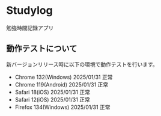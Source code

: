 # Studylog

勉強時間記録アプリ

## 動作テストについて

新バージョンリリース時に以下の環境で動作テストを行います。

- Chrome 132(Windows)
  2025/01/31 正常
- Chrome 119(Android)
  2025/01/31 正常
- Safari 18(iOS)
  2025/01/31 正常
- Safari 12(iOS)
  2025/01/31 正常
- Firefox 134(Windows)
  2025/01/31 正常

